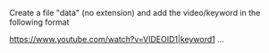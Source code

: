 Create a file "data" (no extension) and add the video/keyword in the following format

https://www.youtube.com/watch?v=VIDEOID1|keyword1
...
